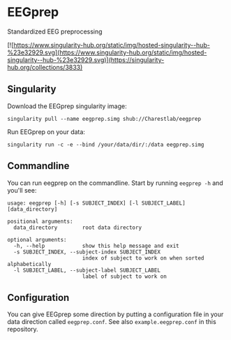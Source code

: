 # EEGprep
Standardized EEG preprocessing

[![https://www.singularity-hub.org/static/img/hosted-singularity--hub-%23e32929.svg](https://www.singularity-hub.org/static/img/hosted-singularity--hub-%23e32929.svg)](https://singularity-hub.org/collections/3833)


## Singularity

Download the EEGprep singularity image:
```
singularity pull --name eegprep.simg shub://Charestlab/eegprep
```

Run EEGprep on your data:
```
singularity run -c -e --bind /your/data/dir/:/data eegprep.simg
```

## Commandline

You can run eegprep on the commandline. Start by running `eegprep -h` and you'll see:
```
usage: eegprep [-h] [-s SUBJECT_INDEX] [-l SUBJECT_LABEL] [data_directory]

positional arguments:
  data_directory        root data directory

optional arguments:
  -h, --help            show this help message and exit
  -s SUBJECT_INDEX, --subject-index SUBJECT_INDEX
                        index of subject to work on when sorted alphabetically
  -l SUBJECT_LABEL, --subject-label SUBJECT_LABEL
                        label of subject to work on

```

## Configuration

You can give EEGprep some direction by putting a configuration file
in your data direction called `eegprep.conf`. See also `example.eegprep.conf` 
in this repository.
